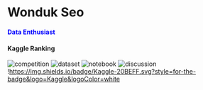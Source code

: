<h1> Wonduk Seo </h1>

<b style='color: blue'>Data Enthusiast</b>

<h4> Kaggle Ranking </h4>

![competition](https://road-to-kaggle-grandmaster.vercel.app/api/badges/wonduk/competition/light)
![dataset](https://road-to-kaggle-grandmaster.vercel.app/api/badges/wonduk/dataset/light)
![notebook](https://road-to-kaggle-grandmaster.vercel.app/api/badges/wonduk/notebook/light)
![discussion](https://road-to-kaggle-grandmaster.vercel.app/api/badges/wonduk/discussion/light)
!https://img.shields.io/badge/Kaggle-20BEFF.svg?style=for-the-badge&logo=Kaggle&logoColor=white

<!---
MarsSeo/MarsSeo is a ✨ special ✨ repository because its `README.md` (this file) appears on your GitHub profile.
You can click the Preview link to take a look at your changes.
--->
